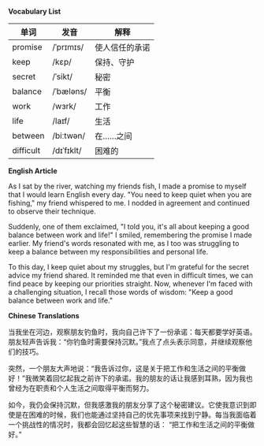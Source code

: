 **Vocabulary List**

| 单词 | 发音 | 解释 |
|------|------|------|
| promise | /ˈprɪmɪs/ | 使人信任的承诺 |
| keep | /kɛp/ | 保持、守护 |
| secret | /ˈsikt/ | 秘密 |
| balance | /ˈbæləns/ | 平衡 |
| work | /wɜrk/ | 工作 |
| life | /laɪf/ | 生活 |
| between | /biːtwən/ | 在……之间 |
| difficult | /dɪˈfɪklt/ | 困难的 |

**English Article**

As I sat by the river, watching my friends fish, I made a promise to myself that I would learn English every day. "You need to keep quiet when you are fishing," my friend whispered to me. I nodded in agreement and continued to observe their technique.

Suddenly, one of them exclaimed, "I told you, it's all about keeping a good balance between work and life!" I smiled, remembering the promise I made earlier. My friend's words resonated with me, as I too was struggling to keep a balance between my responsibilities and personal life.

To this day, I keep quiet about my struggles, but I'm grateful for the secret advice my friend shared. It reminded me that even in difficult times, we can find peace by keeping our priorities straight. Now, whenever I'm faced with a challenging situation, I recall those words of wisdom: "Keep a good balance between work and life."

**Chinese Translations**

当我坐在河边，观察朋友钓鱼时，我向自己许下了一份承诺：每天都要学好英语。朋友轻声告诉我：“你钓鱼时需要保持沉默。”我点了点头表示同意，并继续观察他们的技巧。

突然，一个朋友大声地说：“我告诉过你，这是关于把工作和生活之间的平衡做好！”我微笑着回忆起我之前许下的承诺。我的朋友的话让我感到耳熟，因为我也曾经为在职责和个人生活之间取得平衡而努力。

如今，我仍会保持沉默，但我感激我的朋友分享了这个秘密建议。它使我意识到即使是在困难的时候，我们也能通过坚持自己的优先事项来找到宁静。每当我面临着一个挑战性的情况时，我都会回忆起这些智慧的话： “把工作和生活之间的平衡做好。”